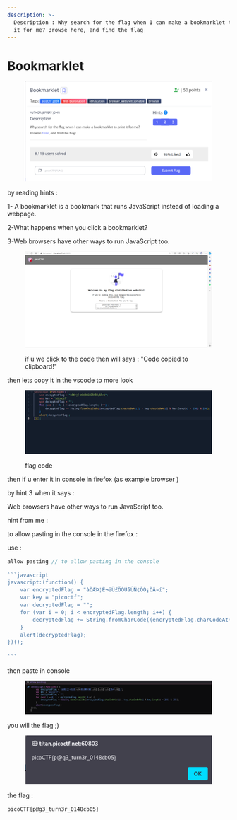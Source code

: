 ```yaml
---
description: >-
  Description : Why search for the flag when I can make a bookmarklet to print
  it for me? Browse here, and find the flag
---
```


# Bookmarklet

<figure><img src="../../../../.gitbook/assets/1.png" alt=""><figcaption></figcaption></figure>

by reading hints :&#x20;

1- A bookmarklet is a bookmark that runs JavaScript instead of loading a webpage.

2-What happens when you click a bookmarklet?

3-Web browsers have other ways to run JavaScript too.

<figure><img src="../../../../.gitbook/assets/2.png" alt=""><figcaption><p>if u we click to the code  then will says : "Code copied to clipboard!"</p></figcaption></figure>

then lets copy it in the vscode  to more look&#x20;

<figure><img src="../../../../.gitbook/assets/3.png" alt=""><figcaption><p>flag code</p></figcaption></figure>

then if u enter it in console in firefox (as example browser )&#x20;

by hint 3 when it says :

Web browsers have other ways to run JavaScript too.

hint from me :

to allow pasting in the console in the firefox :

use :

```javascript
allow pasting // to allow pasting in the console
```

````javascript
```javascript
javascript:(function() {
    var encryptedFlag = "àÒÆÞ¦È¬ëÙ£ÖÓÚåÛÑ¢ÕÓ¡ÒÅ¤í";
    var key = "picoctf";
    var decryptedFlag = "";
    for (var i = 0; i < encryptedFlag.length; i++) {
        decryptedFlag += String.fromCharCode((encryptedFlag.charCodeAt(i) - key.charCodeAt(i % key.length) + 256) % 256);
    }
    alert(decryptedFlag);
})();

```
````

then paste in console&#x20;

<figure><img src="../../../../.gitbook/assets/4.png" alt=""><figcaption></figcaption></figure>

you will the flag ;)



<figure><img src="../../../../.gitbook/assets/5.png" alt=""><figcaption></figcaption></figure>

the flag :&#x20;

```
picoCTF{p@g3_turn3r_0148cb05}
```

